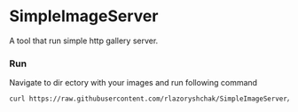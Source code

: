 # SimpleImageServer

A tool that run simple http gallery server.

### Run
Navigate to dir ectory with your images and run following command
```sh
curl https://raw.githubusercontent.com/rlazoryshchak/SimpleImageServer/master/SimpleImageServer.py|python
```
